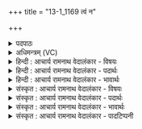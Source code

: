 +++
title = "13-1_1169 त्वं न"

+++
<details><summary>पदपाठः</summary>

त्व꣢म्। नः꣣। इन्द्र। आ꣢। भ꣣र। ओ꣡जः꣢꣯। नृ꣣म्ण꣢म्। श꣣तक्रतो। शत। क्रतो। विचर्षणे। वि। चर्षणे। आ꣢। वी꣣र꣢म्। पृ꣣तनास꣡ह꣢म्। पृतना। सहम्। ११६९।
</details>

<details><summary>अधिमन्त्रम् (VC)</summary>

- इन्द्रः
- नृमेध आङ्गिरसः
- ककुप्
- ऋषभः
</details>

<details><summary>हिन्दी : आचार्य रामनाथ वेदालंकार - विषयः</summary>

प्रथम ऋचा पूर्वार्चिक में ४०५ क्रमाङ्क पर परमात्मा और राजा के विषय में व्याख्यात हो चुकी है। यहाँ क्षात्रधर्म के शिक्षक आचार्य को कह रहे हैं।
</details>

<details><summary>हिन्दी : आचार्य रामनाथ वेदालंकार - पदार्थः</summary>

पदार्थान्वय -  हे(शतक्रतो)बहुत बुद्धिमान्, (विचर्षणे)शिष्यों पर दृष्टि रखनेवाले, (इन्द्र)क्षात्रधर्म के शिक्षक आचार्य! (त्वम्)आप(नः)हमें(ओजः)उत्साह और(नृम्णम्)बल(आ भर)प्रदान कीजिए। साथ ही(पृतनासहम्)शत्रु सेनाओं को हरानेवाला(वीरम्)वीर क्षत्रिय योद्धा(आ)प्रदान कीजिए ॥१॥
</details>

<details><summary>हिन्दी : आचार्य रामनाथ वेदालंकार - भावार्थः</summary>

भावार्थ -  उस-उस विद्या में निष्णात गुरु ही ब्राह्मण,क्षत्रिय वा वैश्य राष्ट्र के लिए उत्पन्न करता है ॥१॥
</details>

<details><summary>संस्कृत : आचार्य रामनाथ वेदालंकार - विषयः</summary>

तत्र प्रथमा ऋक् पूर्वार्चिके ४०५ क्रमाङ्के परमात्मनृपत्योर्विषये व्याख्याता। अत्र क्षात्रधर्मशिक्षक आचार्य उच्यते।
</details>

<details><summary>संस्कृत : आचार्य रामनाथ वेदालंकार - पदार्थः</summary>

पदार्थान्वय -  हे(शतक्रतो)बहुप्रज्ञ, (विचर्षणे)शिष्याणां द्रष्टः(इन्द्र)क्षात्रधर्मशिक्षक आचार्य! (त्वम् नः)अस्मभ्यम्(ओजः)उत्साहम्(नृम्णम्)बलं च(आ भर२)आहर। अपि च(पृतनासहम्)शत्रुसेनापराजेतारम्(वीरम्)शूरं क्षत्रियं योद्धारम्(आ)आहर ॥१॥
</details>

<details><summary>संस्कृत : आचार्य रामनाथ वेदालंकार - भावार्थः</summary>

भावार्थ -  तत्तद्विद्यानिष्णातो गुरुरेव ब्राह्मणं वा क्षत्रियं वा वैश्यं वा राष्ट्राय जनयति ॥१॥
</details>

<details><summary>संस्कृत : आचार्य रामनाथ वेदालंकार - पादटिप्पनी</summary>

टिप्पनी -   १. ऋ० ८।९८।१०, अथ० २०।१०८।१, उभयत्र ‘भ॑रँ॒, पृ॑तना॒षह॑म्’ इति भेदः। साम० ४०५। २. संहितायाम् ‘भर ओजः’ इत्यत्र ‘भरौजः’ इति वृद्धिरेकादेशो न भवति, ‘ओजि। ऋक्तन्त्रम् ८६’ पदादौ ओजि परे पूर्वो न सन्निकृष्यते इति नियमात्।
</details>